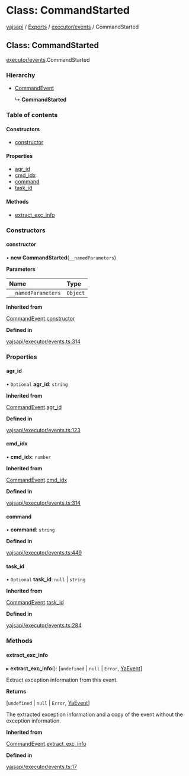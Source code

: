 # Class: CommandStarted

[yajsapi](../yajsapi.md) / [Exports](../modules/) / [executor/events](../modules/executor_events.md) / CommandStarted

## Class: CommandStarted

[executor/events](../modules/executor_events.md).CommandStarted

### Hierarchy

* [CommandEvent](executor_events.commandevent.md)

  ↳ **CommandStarted**

### Table of contents

#### Constructors

* [constructor](executor_events.commandstarted.md#constructor)

#### Properties

* [agr\_id](executor_events.commandstarted.md#agr_id)
* [cmd\_idx](executor_events.commandstarted.md#cmd_idx)
* [command](executor_events.commandstarted.md#command)
* [task\_id](executor_events.commandstarted.md#task_id)

#### Methods

* [extract\_exc\_info](executor_events.commandstarted.md#extract_exc_info)

### Constructors

#### constructor

• **new CommandStarted**\(`__namedParameters`\)

**Parameters**

| Name | Type |
| :--- | :--- |
| `__namedParameters` | `Object` |

**Inherited from**

[CommandEvent](executor_events.commandevent.md).[constructor](executor_events.commandevent.md#constructor)

**Defined in**

[yajsapi/executor/events.ts:314](https://github.com/golemfactory/yajsapi/blob/8f42a91/yajsapi/executor/events.ts#L314)

### Properties

#### agr\_id

• `Optional` **agr\_id**: `string`

**Inherited from**

[CommandEvent](executor_events.commandevent.md).[agr\_id](executor_events.commandevent.md#agr_id)

**Defined in**

[yajsapi/executor/events.ts:123](https://github.com/golemfactory/yajsapi/blob/8f42a91/yajsapi/executor/events.ts#L123)

#### cmd\_idx

• **cmd\_idx**: `number`

**Inherited from**

[CommandEvent](executor_events.commandevent.md).[cmd\_idx](executor_events.commandevent.md#cmd_idx)

**Defined in**

[yajsapi/executor/events.ts:314](https://github.com/golemfactory/yajsapi/blob/8f42a91/yajsapi/executor/events.ts#L314)

#### command

• **command**: `string`

**Defined in**

[yajsapi/executor/events.ts:449](https://github.com/golemfactory/yajsapi/blob/8f42a91/yajsapi/executor/events.ts#L449)

#### task\_id

• `Optional` **task\_id**: `null` \| `string`

**Inherited from**

[CommandEvent](executor_events.commandevent.md).[task\_id](executor_events.commandevent.md#task_id)

**Defined in**

[yajsapi/executor/events.ts:284](https://github.com/golemfactory/yajsapi/blob/8f42a91/yajsapi/executor/events.ts#L284)

### Methods

#### extract\_exc\_info

▸ **extract\_exc\_info**\(\): \[`undefined` \| `null` \| `Error`, [YaEvent](executor_events.yaevent.md)\]

Extract exception information from this event.

**Returns**

\[`undefined` \| `null` \| `Error`, [YaEvent](executor_events.yaevent.md)\]

The extracted exception information and a copy of the event without the exception information.

**Inherited from**

[CommandEvent](executor_events.commandevent.md).[extract\_exc\_info](executor_events.commandevent.md#extract_exc_info)

**Defined in**

[yajsapi/executor/events.ts:17](https://github.com/golemfactory/yajsapi/blob/8f42a91/yajsapi/executor/events.ts#L17)

